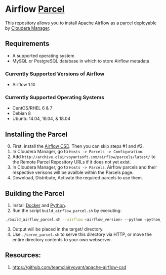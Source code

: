 # Airflow [Parcel](https://github.com/cloudera/cm_ext/wiki/Parcels:-What-and-Why%3F)

This repository allows you to install [Apache Airflow](https://airflow.apache.org/) as a parcel deployable by [Cloudera Manager](https://www.cloudera.com/products/product-components/cloudera-manager.html).

## Requirements
- A supported operating system.
- MySQL or PostgreSQL database in which to store Airflow metadata.

### Currently Supported Versions of Airflow
- Airflow 1.10

### Currently Supported Operating Systems
- CentOS/RHEL 6 & 7
- Debian 8
- Ubuntu 14.04, 16.04, & 18.04

## Installing the Parcel
0. First, install the [Airflow CSD](https://github.com/teamclairvoyant/apache-airflow-cloudera-csd).  Then you can skip steps #1 and #2.
1. In Cloudera Manager, go to `Hosts -> Parcels -> Configuration`.
2. Add `http://archive.clairvoyantsoft.com/airflow/parcels/latest/` to the Remote Parcel Repository URLs if it does not yet exist.
3. In Cloudera Manager, go to `Hosts -> Parcels`.  Airflow parcels and their respective verisons will be availble within the Parcels page.
4. Download, Distribute, Activate the required parcels to use them.

## Building the Parcel
1. Install [Docker](https://www.docker.com/) and [Python](https://www.python.org/).
2. Run the script `build_airflow_parcel.sh` by executing:
```bash
./build_airflow_parcel.sh --airflow <airflow_version> --python <python_version> --parcel <parcel_version>
```
3. Output will be placed in the target/ directory.
4. Use `./serve_parcel.sh` to serve this directory via HTTP, or move the entire directory contents to your own webserver.

## Resources:
1. https://github.com/teamclairvoyant/apache-airflow-csd


